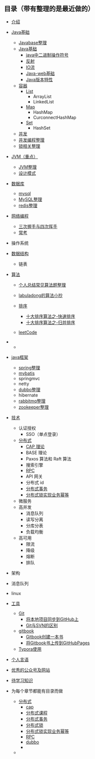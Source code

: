 ## 目录（带有整理的是最近做的）

* [介绍](README.md)



* [Java基础](/docs/java/base/README.md)
  
    * [Javabase整理](/docs/myself/1.javabase.md)
    * [Java基础](/docs/java/base/java基础.md)
      * [java中二进制操作符号](/docs/java/base/java中二进制操作符号.md)
      * [反射](/docs/java/base/反射.md)
      * [IO流](/docs/java/base/IO流.md)
      * [Java-web基础](/docs/java/base/Java-Web基础.md)
      * [Java版本特性](/docs/java/base/Java版本特性.md)
    * [容器](/docs/java/collection/README.md)
      * [List](/docs/java/collection/List.md)
        * ArrayList
        * LinkedList
      * [Map](/docs/java/collection/Map.md)
        * HashMap
        * CurconnectHashMap
      * [Set](/docs/java/collection/Set.md)
        * HashSet
    * [并发](/docs/java/more_thread/README.md)
    * [并发编程整理](/docs/myself/并发编程.md)
    * [锁相关整理](/docs/myself/锁相关.md)
    
    
    
* [JVM（重点）](/docs/java/jvm/README.md)
  
  * [JVM整理](/docs/myself/4.JVM.md)
  * [设计模式](/docs/设计模式/README.md)



* [数据库](/docs/database/README.md)
  * [mysql](/docs/database/mysql.md)
  * [MySQL整理](/docs/myself/2.mysql.md)
  * [redis整理](/docs/myself/3.redis.md)



* [网络编程](/docs/network/网络编程.md)
  
  * [三次握手与四次挥手](/docs/network/三次握手和四次挥手.md)
  * [常考](/docs/network/README.md)



* 操作系统



* [数据结构](/docs/dataStructures-algorithms/dataStructure/readme.md)
  * 链表



* [算法](/docs/dataStructures-algorithms/SUMMARY.md)

    * [个人总结常见算法题整理](/docs/dataStructures-algorithms/algorithms/常见算法题.md)
    
    * [labuladong的算法小抄](/docs/dataStructures-algorithms/labuladong/readme.md)
    
    * [排序](/docs/dataStructures-algorithms/algorithms/readme.md)
      * [十大排序算法之-快速排序](/docs/dataStructures-algorithms/algorithms/快速排序.md)
      * [十大排序算法之-归并排序](/docs/dataStructures-algorithms/algorithms/归并排序.md)
      
    * [leetCode](/docs/dataStructures-algorithms/leetcode/README.md)
    
      



* * 



* [java框架](/docs/框架/README.md)
  
    * [spring整理](/docs/myself/5.spring.md)
    * [mybatis](/docs/myself/9.mybatis.md)
    * springmvc
    * netty
    * [dubbo整理](/docs/myself/6.dubbo.md)
    * hibernate
    * [rabbitmq整理](/docs/myself/7.rabbitmq.md)
    * [zookeeper整理](/docs/myself/8.zookeeper.md)



* [技术](/docs/skill/README.md)
    * 认证授权
        * SSO（单点登录）
    * [分布式](/docs/skill/分布式/SUMMARY.md)
        * [CAP 理论](/docs/skill/分布式/cap理论.md)
        * BASE 理论
        * Paxos 算法和 Raft 算法
        * 搜索引擎
        * [RPC](/docs/skill/分布式/RPC.md)
        * API 网关
        * 分布式 id
        * [分布式事务](/docs/skill/分布式/分布式事务.md)
        * [分布式锁实现业务幂等](/docs/skill/分布式/分布式锁实现业务幂等.md)
    * 微服务
    * 高并发
        * 消息队列
        * 读写分离
        * 分库分表
        * 负载均衡
    * 高可用
        * 限流
        * 降级
        * 熔断
        * 排队



* 架构



* 消息队列



* linux



* [工具](/docs/tools/readme.md)
  
    * [Git](/docs/tools/git使用/Git介绍.md)
        * [将本地项目同步到GitHub上](docs/tools/git使用/将本地项目同步到GitHub上.md)
        * [Git与SVN的区别](/docs/tools/git使用/Git和SVN的区别.md)
    * [gitbook](docs/tools/gitbook_start/readme.md)
        * [Gitbook创建一本书](docs/tools/gitbook_start/gitbook创建一本书.md)
        * [将Gitbook书上传到GitHubPages](docs/tools/gitbook_start/将Gitbook上的书籍发布在GitHubPages上.md)
    * [Typora使用](/docs/tools/typora使用/typora使用.md)



* [个人言语](docs/优秀的语言/读书心得.md)
* [优秀的公众号及网站](/excellent.md)
* [待学习知识](/docs/TODO/TODO.md)



* 为每个章节都能有目录而做
  * [分布式](/docs/skill/分布式/SUMMARY.md)
    * [cap](/docs/skill/分布式/cap理论.md)
    * [分布式课程](/docs/skill/分布式/分布式课程.md)
    * [分布式事务](/docs/skill/分布式/分布式事务.md)
    * [分布式锁](/docs/skill/分布式/分布式锁.md)
    * [分布式锁实现业务幂等](/Users/mac/gitbook/weiddjavastudy/JavaStudyBook/docs/skill/分布式/分布式锁实现业务幂等.md)
    * [RPC](/docs/skill/分布式/RPC.md)
    * [dubbo](/docs/skill/分布式/dubbo.md)
    * 
  * 
